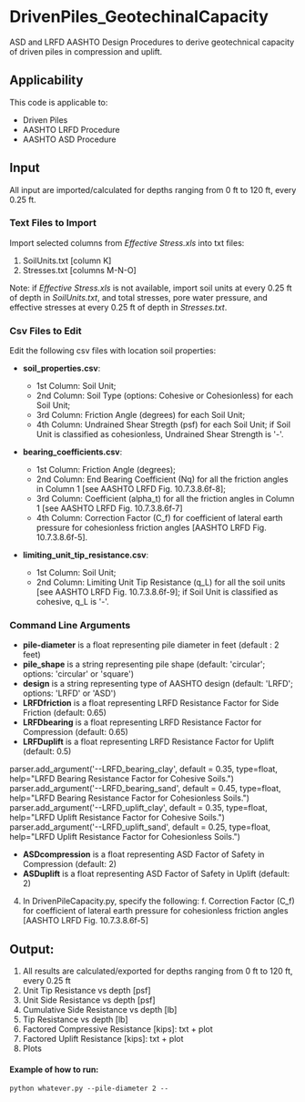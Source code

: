 # DrivenPiles_GeotechinalCapacity
ASD and LRFD AASHTO Design Procedures to derive geotechnical capacity of driven piles in compression and uplift.

## Applicability
This code is applicable to:
- Driven Piles
- AASHTO LRFD Procedure
- AASHTO ASD Procedure

## Input
All input are imported/calculated for depths ranging from 0 ft to 120 ft, every 0.25 ft.

### Text Files to Import
Import selected columns from *Effective Stress.xls* into txt files:
1. SoilUnits.txt [column K] 
2. Stresses.txt [columns M-N-O]
	
Note: if *Effective Stress.xls* is not available, import soil units at every 0.25 ft of depth in *SoilUnits.txt*, and total stresses, pore water pressure, and effective stresses at every 0.25 ft of depth in *Stresses.txt*.

### Csv Files to Edit
Edit the following csv files with location soil properties:
- **soil_properties.csv**:
    - 1st Column: Soil Unit; 
    - 2nd Column: Soil Type (options: Cohesive or Cohesionless) for each Soil Unit;
    - 3rd Column: Friction Angle (degrees) for each Soil Unit; 
    - 4th Column: Undrained Shear Stregth (psf) for each Soil Unit; if Soil Unit is classified as cohesionless, Undrained Shear         	Strength is '-'.
    
- **bearing_coefficients.csv**:
    - 1st Column: Friction Angle (degrees);
    - 2nd Column: End Bearing Coefficient (Nq) for all the friction angles in Column 1 [see AASHTO LRFD Fig. 10.7.3.8.6f-8]; 
    - 3rd Column: Coefficient (alpha_t) for all the friction angles in Column 1 [see AASHTO LRFD Fig. 10.7.3.8.6f-7]
    - 4th Column: Correction Factor (C_f) for coefficient of lateral earth pressure for cohesionless friction angles [AASHTO LRFD Fig.         10.7.3.8.6f-5].
    
- **limiting_unit_tip_resistance.csv**:
    - 1st Column: Soil Unit; 
    - 2nd Column: Limiting Unit Tip Resistance (q_L) for all the soil units [see AASHTO LRFD Fig. 10.7.3.8.6f-9]; if Soil Unit is             classified as cohesive, q_L is '-'.  

### Command Line Arguments
 - **pile-diameter** is a float representing pile diameter in feet (default : 2 feet)
 - **pile_shape** is a string representing pile shape (default: 'circular'; options: 'circular' or 'square')
 - **design** is a string representing type of AASHTO design (default: 'LRFD'; options: 'LRFD' or 'ASD')
 - **LRFDfriction** is a float representing LRFD Resistance Factor for Side Friction (default: 0.65)
 - **LRFDbearing** is a float representing LRFD Resistance Factor for Compression (default: 0.65)
 - **LRFDuplift** is a float representing LRFD Resistance Factor for Uplift (default: 0.5)
 
 parser.add_argument('--LRFD_bearing_clay', default = 0.35, type=float, help="LRFD Bearing Resistance Factor for Cohesive Soils.")
parser.add_argument('--LRFD_bearing_sand', default = 0.45, type=float, help="LRFD Bearing Resistance Factor for Cohesionless Soils.")
parser.add_argument('--LRFD_uplift_clay', default = 0.35, type=float, help="LRFD Uplift Resistance Factor for Cohesive Soils.")
parser.add_argument('--LRFD_uplift_sand', default = 0.25, type=float, help="LRFD Uplift Resistance Factor for Cohesionless Soils.")
 
 - **ASDcompression** is a float representing ASD Factor of Safety in Compression (default: 2)
 - **ASDuplift** is a float representing ASD Factor of Safety in Uplift (default: 2)

4. In DrivenPileCapacity.py, specify the following:
	f. Correction Factor (C_f) for coefficient of lateral earth pressure for cohesionless friction angles [AASHTO LRFD Fig. 10.7.3.8.6f-5]
	
## Output:
1. All results are calculated/exported for depths ranging from 0 ft to 120 ft, every 0.25 ft
2. Unit Tip Resistance vs depth [psf]
3. Unit Side Resistance vs depth [psf]
4. Cumulative Side Resistance vs depth [lb]
5. Tip Resistance vs depth [lb]
6. Factored Compressive Resistance [kips]: txt + plot
7. Factored Uplift Resistance [kips]:  txt + plot
8. Plots

#### Example of how to run:
```
python whatever.py --pile-diameter 2 --
```


